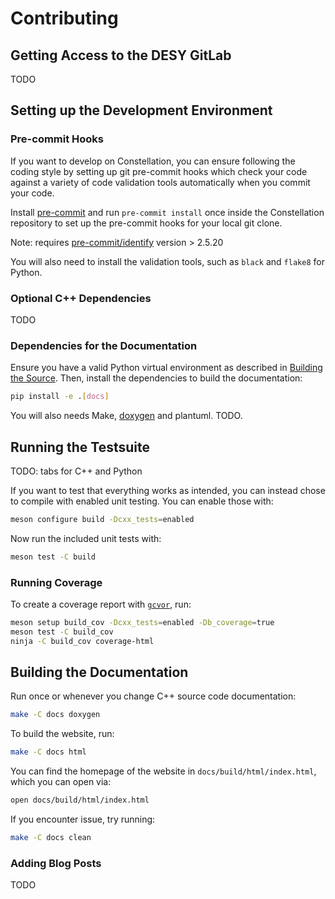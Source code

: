 # Contributing

## Getting Access to the DESY GitLab

TODO

## Setting up the Development Environment

### Pre-commit Hooks

If you want to develop on Constellation, you can ensure following the coding style by setting up git pre-commit hooks which check your code against a variety of code validation tools automatically when you commit your code.

Install [pre-commit](https://pre-commit.com) and run `pre-commit install` once inside the Constellation repository to set up the pre-commit hooks for your local git clone.

Note: requires [pre-commit/identify](https://github.com/pre-commit/identify) version > 2.5.20

You will also need to install the validation tools, such as `black` and `flake8` for Python.

### Optional C++ Dependencies

TODO

### Dependencies for the Documentation

Ensure you have a valid Python virtual environment as described in [Building the Source](../manual/building.md).
Then, install the dependencies to build the documentation:

```sh
pip install -e .[docs]
```

You will also needs Make, [doxygen](https://doxygen.nl/) and plantuml. TODO.

## Running the Testsuite

TODO: tabs for C++ and Python

If you want to test that everything works as intended, you can instead chose to compile with enabled unit testing. You can enable those with:

```sh
meson configure build -Dcxx_tests=enabled
```

Now run the included unit tests with:

```sh
meson test -C build
```

### Running Coverage

To create a coverage report with [`gcvor`](https://gcovr.com), run:

```sh
meson setup build_cov -Dcxx_tests=enabled -Db_coverage=true
meson test -C build_cov
ninja -C build_cov coverage-html
```

## Building the Documentation

Run once or whenever you change C++ source code documentation:

```sh
make -C docs doxygen
```

To build the website, run:

```sh
make -C docs html
```

You can find the homepage of the website in `docs/build/html/index.html`, which you can open via:

```sh
open docs/build/html/index.html
```

If you encounter issue, try running:

```sh
make -C docs clean
```

### Adding Blog Posts

TODO
